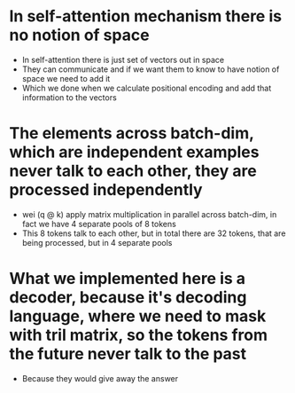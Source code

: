# In self-attention mechanism there is no notion of space  
* In self-attention there is just set of vectors out in space
* They can communicate and if we want them to know to have notion of space we need to add it
* Which we done when we calculate positional encoding and add that information to the vectors

# The elements across batch-dim, which are independent examples never talk to each other, they are processed independently
* wei (q @ k) apply matrix multiplication in parallel across batch-dim, in fact we have 4 separate pools of 8 tokens
* This 8 tokens talk to each other, but in total there are 32 tokens, that are being processed, but in 4 separate pools

# What we implemented here is a decoder, because it's decoding language, where we need to mask with tril matrix, so the tokens from the future never talk to the past
* Because they would give away the answer
